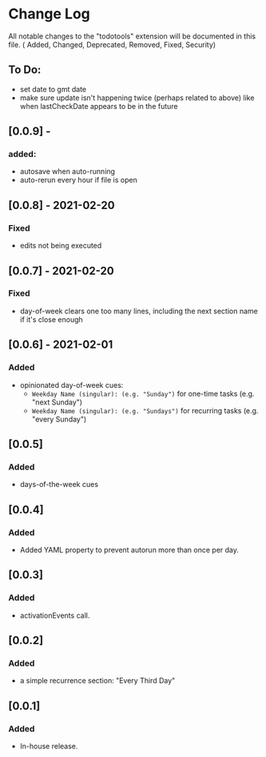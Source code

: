 # Change Log

All notable changes to the "todotools" extension will be documented in this file.
( Added, Changed, Deprecated, Removed, Fixed, Security)

## To Do:
* set date to gmt date 
* make sure update isn't happening twice (perhaps related to above) like when lastCheckDate appears to be in the future


## [0.0.9] - 
### added:
* autosave when auto-running
* auto-rerun every hour if file is open

## [0.0.8] - 2021-02-20
### Fixed
* edits not being executed

## [0.0.7] - 2021-02-20
### Fixed
* day-of-week clears one too many lines, including the next section name if it's close enough

## [0.0.6] - 2021-02-01
### Added 
* opinionated day-of-week cues:
   - ```Weekday Name (singular): (e.g. "Sunday")``` for one-time tasks (e.g. "next Sunday")
   - ```Weekday Name (singular): (e.g. "Sundays")``` for recurring tasks (e.g. "every Sunday")

## [0.0.5]
### Added
* days-of-the-week cues

## [0.0.4]
### Added
* Added YAML property to prevent autorun more than once per day.

## [0.0.3]
### Added
* activationEvents call. 

## [0.0.2]
### Added
* a simple recurrence section: "Every Third Day" 

## [0.0.1]
### Added
* In-house release. 